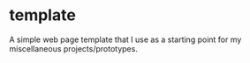 # template
A simple web page template that I use as a starting point for my miscellaneous projects/prototypes. 
